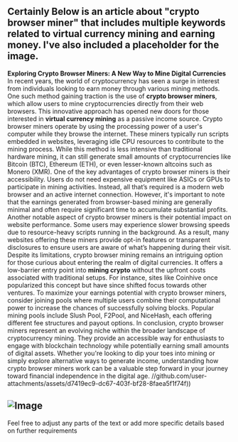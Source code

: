 Certainly Below is an article about "crypto browser miner" that includes multiple keywords related to virtual currency mining and earning money. I've also included a placeholder for the image.
---
**Exploring Crypto Browser Miners: A New Way to Mine Digital Currencies**
In recent years, the world of cryptocurrency has seen a surge in interest from individuals looking to earn money through various mining methods. One such method gaining traction is the use of **crypto browser miners**, which allow users to mine cryptocurrencies directly from their web browsers. This innovative approach has opened new doors for those interested in **virtual currency mining** as a passive income source.
Crypto browser miners operate by using the processing power of a user's computer while they browse the internet. These miners typically run scripts embedded in websites, leveraging idle CPU resources to contribute to the mining process. While this method is less intensive than traditional hardware mining, it can still generate small amounts of cryptocurrencies like Bitcoin (BTC), Ethereum (ETH), or even lesser-known altcoins such as Monero (XMR).
One of the key advantages of crypto browser miners is their accessibility. Users do not need expensive equipment like ASICs or GPUs to participate in mining activities. Instead, all that’s required is a modern web browser and an active internet connection. However, it's important to note that the earnings generated from browser-based mining are generally minimal and often require significant time to accumulate substantial profits.
Another notable aspect of crypto browser miners is their potential impact on website performance. Some users may experience slower browsing speeds due to resource-heavy scripts running in the background. As a result, many websites offering these miners provide opt-in features or transparent disclosures to ensure users are aware of what’s happening during their visit.
Despite its limitations, crypto browser mining remains an intriguing option for those curious about entering the realm of digital currencies. It offers a low-barrier entry point into **mining crypto** without the upfront costs associated with traditional setups. For instance, sites like Coinhive once popularized this concept but have since shifted focus towards other ventures.
To maximize your earnings potential with crypto browser miners, consider joining pools where multiple users combine their computational power to increase the chances of successfully solving blocks. Popular mining pools include Slush Pool, F2Pool, and NiceHash, each offering different fee structures and payout options.
In conclusion, crypto browser miners represent an evolving niche within the broader landscape of cryptocurrency mining. They provide an accessible way for enthusiasts to engage with blockchain technology while potentially earning small amounts of digital assets. Whether you're looking to dip your toes into mining or simply explore alternative ways to generate income, understanding how crypto browser miners work can be a valuable step forward in your journey toward financial independence in the digital age.
 //github.com/user-attachments/assets/d7419ec9-dc67-403f-bf28-8faea5f1f74f))

![Image](https://github.com/user-attachments/assets/4a25d116-2220-4385-b08e-f287af8fcbc4)
--- 
Feel free to adjust any parts of the text or add more specific details based on further requirements

